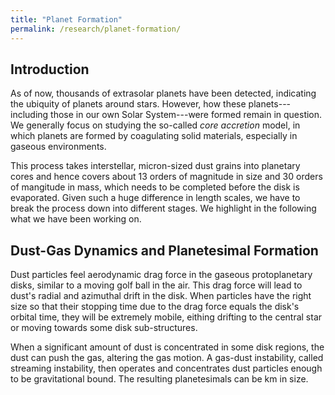 ```yaml
---
title: "Planet Formation"
permalink: /research/planet-formation/
---
```

## Introduction
As of now, thousands of extrasolar planets have been detected,
indicating the ubiquity of planets around stars.
However, how these planets---including those in our own Solar
System---were formed remain in question.
We generally focus on studying the so-called *core accretion* model, in
which planets are formed by coagulating solid materials, especially in
gaseous environments.

This process takes interstellar, micron-sized dust grains into planetary
cores and hence covers about 13 orders of magnitude in size and 30
orders of mangitude in mass, which needs to be completed before the disk
is evaporated.
Given such a huge difference in length scales, we have to break the
process down into different stages.
We highlight in the following what we have been working on.

## Dust-Gas Dynamics and Planetesimal Formation
Dust particles feel aerodynamic drag force in the gaseous protoplanetary disks,
similar to a moving golf ball in the air. This drag force will lead to dust's
radial and azimuthal drift in the disk. When particles have the right size
so that their stopping time due to the drag force equals the disk's orbital time,
they will be extremely mobile, eithing drifting to the central star or moving towards some
 disk sub-structures.

When a significant amount of dust is concentrated in some disk regions, the dust
can push the gas, altering the gas motion. A gas-dust instability, called streaming instability,
then operates and concentrates dust particles enough to be gravitational bound.
The resulting planetesimals can be km in size. 
